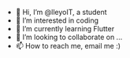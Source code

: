 - 👋 Hi, I’m @lleyoIT, a student
- 👀 I’m interested in coding
- 🌱 I’m currently learning Flutter 
- 💞️ I’m looking to collaborate on ...
- 📫 How to reach me, email me :)

<!---
lleyoIT/lleyoIT is a ✨ special ✨ repository because its `README.md` (this file) appears on your GitHub profile.
You can click the Preview link to take a look at your changes.
--->
